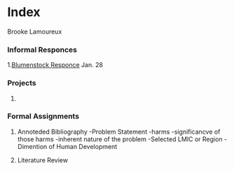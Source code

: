 # Index

Brooke Lamoureux

### Informal Responces

1.[Blumenstock Responce](https://github.com/bmlamoureux/workshop/blob/master/blumenstock.md2.) Jan. 28
### Projects

1. 

### Formal Assignments 

1. Annoteded Bibliography
-Problem Statement
  -harms
  -significancve of those harms
  -inherent nature of the problem
-Selected LMIC or Region
-Dimention of Human Development

2. Literature Review
